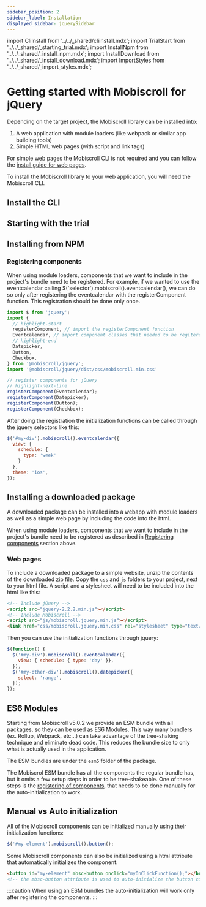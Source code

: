 ```yaml
---
sidebar_position: 2
sidebar_label: Installation
displayed_sidebar: jquerySidebar
---
```


import CliInstall from '../../\_shared/cliinstall.mdx';
import TrialStart from '../../\_shared/\_starting_trial.mdx';
import InstallNpm from '../../\_shared/\_install_npm.mdx';
import InstallDownload from '../../\_shared/\_install_download.mdx';
import ImportStyles from '../../\_shared/\_import_styles.mdx';

# Getting started with Mobiscroll for jQuery

Depending on the target project, the Mobiscroll library can be installed into:

1. A web application with module loaders (like webpack or similar app building tools)
2. Simple HTML web pages (with script and link tags)

For simple web pages the Mobiscroll CLI is not required and you can follow the [install guide for web pages](#web-pages).

To install the Mobiscroll library to your web application, you will need the Mobiscroll CLI.

## Install the CLI

<CliInstall />

## Starting with the trial

<TrialStart framework="jquery" />

## Installing from NPM

<InstallNpm framework="jquery" />

<ImportStyles framework="jquery" />

### Registering components

When using module loaders, components that we want to include in the project's bundle need to be registered. For example, if we wanted to use the eventcalendar calling $('selector').mobiscroll().eventcalendar(), we can do so only after registering the eventcalendar with the registerComponent function. This registration should be done only once.

```javascript title="How to register components"
import $ from 'jquery';
import {
  // highlight-start
  registerComponent, // import the registerComponent function
  Eventcalendar, // import component classes that needed to be regitered
  // highlight-end
  Datepicker,
  Button,
  Checkbox,
} from '@mobiscroll/jquery';
import '@mobiscroll/jquery/dist/css/mobiscroll.min.css'

// register components for jQuery
// highlight-next-line
registerComponent(Eventcalendar);
registerComponent(Datepicker);
registerComponent(Button);
registerComponent(Checkbox);
```

After doing the registration the initialization functions can be called through the jquery selectors like this:

```javascript
$('#my-div').mobiscroll().eventcalendar({
  view: {
    schedule: {
      type: 'week'
    }
  },
  theme: 'ios',
});
```

## Installing a downloaded package

A downloaded package can be installed into a webapp with module loaders as well as a simple web page by including the code into the html.

<InstallDownload framework="jquery" />

<ImportStyles framework="jquery" />

When using module loaders, components that we want to include in the project's bundle need to be registered as described in [Registering components](#registering-components) section above.

### Web pages

To include a downloaded package to a simple website, unzip the contents of the downloaded zip file. Copy the `css` and `js` folders to your project, next to your html file. A script and a stylesheet will need to be included into the html like this:

```html title="Your html file, for example index.html"
<!-- Include jQuery -->
<script src="jquery-2.2.2.min.js"></script>
<!-- Include Mobiscroll -->
<script src="js/mobiscroll.jquery.min.js"></script>
<link href="css/mobiscroll.jquery.min.css" rel="stylesheet" type="text/css">
```

Then you can use the initialization functions through jquery:

```javascript
$(function() {
  $('#my-div').mobiscroll().eventcalendar({
    view: { schedule: { type: 'day' }},
  });
  $('#my-other-div').mobiscroll().datepicker({
    select: 'range',
  });
});
```

## ES6 Modules

Starting from Mobiscroll v5.0.2 we provide an ESM bundle with all packages, so they can be used as ES6 Modules. This way many bundlers (ex. Rollup, Webpack, etc...) can take advantage of the tree-shaking technique and eliminate dead code. This reduces the bundle size to only what is actually used in the application.

The ESM bundles are under the `esm5` folder of the package.

The Mobiscrol ESM bundle has all the components the regular bundle has, but it omits a few setup steps in order to be tree-shakeable. One of these steps is the [registering of components](#registering-components), that needs to be done manually for the auto-initialization to work.

## Manual vs Auto initialization

All of the Mobiscroll components can be initialized manually using their initialization functions:

```javascript
$('#my-element').mobiscroll().button();
```

Some Mobiscroll components can also be initialized using a html attribute that automatically initializes the component:

```html
<button id="my-element" mbsc-button onclick="myOnClickFunction();"></button>
<!-- the mbsc-button attribute is used to auto-initialize the button component -->
```

:::caution
When using an ESM bundles the auto-initialization will work only after registering the components.
:::

